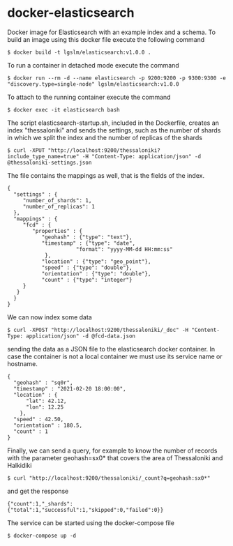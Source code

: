 docker-elasticsearch
====================
Docker image for Elasticsearch with an example index and a schema. To build an image using this docker file execute the following command

    $ docker build -t lgslm/elasticsearch:v1.0.0 .

To run a container in detached mode execute the command
 
    $ docker run --rm -d --name elasticsearch -p 9200:9200 -p 9300:9300 -e "discovery.type=single-node" lgslm/elasticsearch:v1.0.0 

To attach to the running container execute the command

    $ docker exec -it elasticsearch bash

The script elasticsearch-startup.sh, included in the Dockerfile, creates an index "thessaloniki" and sends the settings, such as the number 
of shards in which we split the index and the number of replicas of the shards

    $ curl -XPUT "http://localhost:9200/thessaloniki?include_type_name=true" -H "Content-Type: application/json" -d @thessaloniki-settings.json

The file contains the mappings as well, that is the fields of the index.
 
```
{
  "settings" : {
     "number_of_shards": 1,
     "number_of_replicas": 1
  },
  "mappings" : {
     "fcd" : {
        "properties" : {
           "geohash" : {"type": "text"},
           "timestamp" : {"type": "date",
                      "format": "yyyy-MM-dd HH:mm:ss"
            },
           "location" : {"type": "geo_point"},
           "speed" : {"type": "double"},
           "orientation" : {"type": "double"},
           "count" : {"type": "integer"}
     }
   }
  }
}

```
We can now index some data  

    $ curl -XPOST "http://localhost:9200/thessaloniki/_doc" -H "Content-Type: application/json" -d @fcd-data.json

sending the data as a JSON file to the elasticsearch docker container. In case the container is not a local container we must 
use its service name or hostname. 

``` 
{
  "geohash" : "sq0r",
  "timestamp" : "2021-02-20 18:00:00",
  "location" : {
      "lat": 42.12,
      "lon": 12.25
    },
  "speed" : 42.50,
  "orientation" : 180.5,
  "count" : 1
}

```
Finally, we can send a query, for example to know the number of records with the parameter geohash=sx0* that covers the area 
of Thessaloniki and Halkidiki

    $ curl "http://localhost:9200/thessaloniki/_count?q=geohash:sx0*"

and get the response

```
{"count":1,"_shards":{"total":1,"successful":1,"skipped":0,"failed":0}}
```
The service can be started using the docker-compose file

    $ docker-compose up -d
